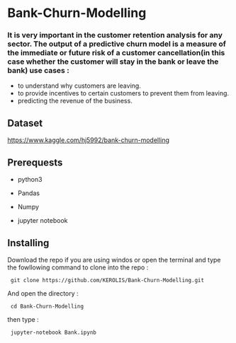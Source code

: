 # Bank-Churn-Modelling
### It is very important in the customer retention analysis for any sector. The output of a predictive churn model is a measure of the immediate or future risk of a customer cancellation(in this case whether the customer will stay in the bank or leave the bank) use cases :

- to understand why customers are leaving.
- to provide incentives to certain customers to prevent them from leaving.
- predicting the revenue of the business.

## Dataset

https://www.kaggle.com/hj5992/bank-churn-modelling

## Prerequests 
- python3

- Pandas

- Numpy

- jupyter notebook


## Installing

Download the repo if you are using windos or open the terminal and type the fowllowing command to clone into the repo :

```
 git clone https://github.com/KEROLIS/Bank-Churn-Modelling.git 
```

And open the directory  :

```
 cd Bank-Churn-Modelling
```

then type :

```
 jupyter-notebook Bank.ipynb	
```
